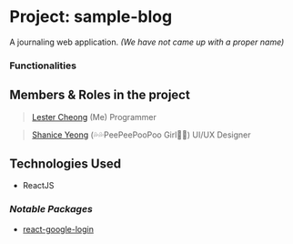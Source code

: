 # Project: sample-blog
A journaling web application. 
*(We have not came up with a proper name)*

### Functionalities

## Members & Roles in the project
> [Lester Cheong](https://github.com/leicester70) (Me)
> Programmer

>  [Shanice Yeong](https://github.com/hyosus) (💦💦PeePeePooPoo Girl💩💩)
>  UI/UX Designer


## Technologies Used

 - ReactJS

### *Notable Packages*

 - [react-google-login](https://www.npmjs.com/package/react-google-login)
